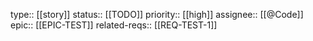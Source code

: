 type:: [[story]]
status:: [[TODO]]
priority:: [[high]]
assignee:: [[@Code]]
epic:: [[EPIC-TEST]]
related-reqs:: [[REQ-TEST-1]]